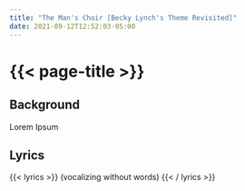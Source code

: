 ```yaml
---
title: "The Man's Choir [Becky Lynch's Theme Revisited]"
date: 2021-09-12T12:52:03-05:00
---
```

# {{< page-title >}}

## Background
Lorem Ipsum

## Lyrics
{{< lyrics >}}
(vocalizing without words)
{{< / lyrics >}}
